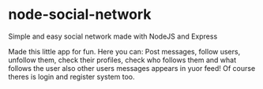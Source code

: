 # node-social-network
Simple and easy social network made with NodeJS and Express

Made this little app for fun. Here you can: Post messages, follow users, unfollow them, check their profiles, check who follows them and what follows the user also other users messages appears in yuor feed! Of course theres is login and register system too. 
